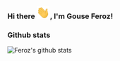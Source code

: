 ### Hi there <img src="https://raw.githubusercontent.com/gouseferoz/gouseferoz/master/hi.gif" width="30px">, I'm Gouse Feroz!

### Github stats

![Feroz's github stats](https://github-readme-stats.vercel.app/api?username=gouseferoz&show_icons=true&theme=onedark)
